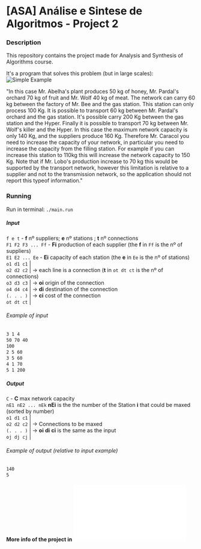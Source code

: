 # [ASA] Análise e Sintese de Algoritmos - Project 2

### Description 
This repository contains the project made for Analysis and Synthesis of Algorithms course.  
  
It's a program that solves this problem (but in large scales):  
![Simple Example](https://github.com/Rickerp/IST-ASA-P1/master/simple-example.png)  
  
"In this case Mr. Abelha's plant produces 50 kg of honey, Mr. Pardal's orchard 70 kg of fruit and Mr. Wolf 40 kg of meat. The network can carry 60 kg between the factory of Mr. Bee and the gas station. This station can only process 100 Kg. 
It is possible to transport 60 kg between Mr. Pardal's orchard and the gas station. It's possible carry 200 Kg between the gas station and the Hyper. Finally it is possible to transport 70 kg between Mr. Wolf's killer and the Hyper. In this case the maximum network capacity is only 140 Kg, and the suppliers produce 160 Kg. Therefore Mr. Caracol you need to increase the capacity of your network, in particular you need to increase the capacity from the filling station. For example if you can increase this station to 110kg this will increase the network capacity to 150 Kg. Note that if Mr. Lobo's production increase to 70 kg this would be supported by the transport network, however this limitation is relative to a supplier and not to the transmission network, so the application should not report this typeof information."
  

### Running
  
Run in terminal: `./main.run`
  
  
##### Input
  
`f e t` - **f** nº suppliers; **e** nº stations ; **t** nº connections  
`F1 F2 F3 ... Ff` - **Fi** production of each supplier (the **f** in `Ff` is the nº of suppliers)  
`E1 E2 ... Ee` - **Ei** capacity of each station (the **e** in `Ee` is the nº of stations)  
`o1 d1 c1` |  
`o2 d2 c2` | -> each line is a connection (**t** in `ot dt ct` is the nº of connections)  
`o3 d3 c3` | -> **oi** origin of the connection  
`o4 d4 c4` | -> **di** destination of the connection  
`(. . . )` | -> **ci** cost of the connection  
`ot dt ct` |  

###### Example of input
```
3 1 4
50 70 40
100
2 5 60
3 5 60
4 1 70
5 1 200
```

##### Output 
  
`C` - **C** max network capacity  
`nE1 nE2 ... nEk` **nEi** is the the number of the Station **i** that could be maxed (sorted by number)  
`o1 d1 c1` |  
`o2 d2 c2` | -> Connections to be maxed  
`(. . . )` | -> **oi** **di** **ci** is the same as the input  
`oj dj cj` |  

###### Example of output (relative to input example)
```
140
5
```
  
#### More info of the project in ![proj2](./p2_v1.1.pdf) 
  

